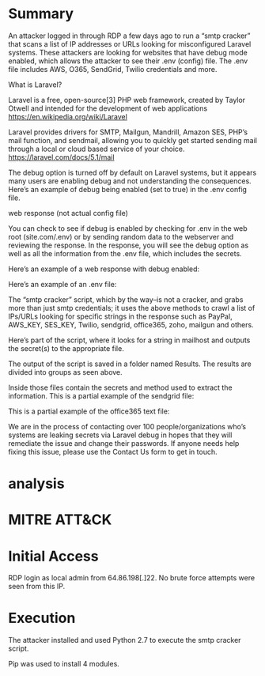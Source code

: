 # Summary

An attacker logged in through RDP a few days ago to run a “smtp cracker” that scans a list of IP addresses or URLs looking for misconfigured Laravel systems. These attackers are looking for websites that have debug mode enabled, which allows the attacker to see their .env (config) file. The .env file includes AWS, O365, SendGrid, Twilio credentials and more.

What is Laravel?

Laravel is a free, open-source[3] PHP web framework, created by Taylor Otwell and intended for the development of web applications https://en.wikipedia.org/wiki/Laravel

Laravel provides drivers for SMTP, Mailgun, Mandrill, Amazon SES, PHP’s mail function, and sendmail, allowing you to quickly get started sending mail through a local or cloud based service of your choice. https://laravel.com/docs/5.1/mail

The debug option is turned off by default on Laravel systems, but it appears many users are enabling debug and not understanding the consequences. Here’s an example of debug being enabled (set to true) in the .env config file.

web response (not actual config file)

You can check to see if debug is enabled by checking for .env in the web root (site.com/.env) or by sending random data to the webserver and reviewing the response. In the response, you will see the debug option as well as all the information from the .env file, which includes the secrets.

Here’s an example of a web response with debug enabled:

Here’s an example of an .env file:

The “smtp cracker” script, which by the way–is not a cracker, and grabs more than just smtp credentials; it uses the above methods to crawl a list of IPs/URLs looking for specific strings in the response such as PayPal, AWS_KEY, SES_KEY, Twilio, sendgrid, office365, zoho, mailgun and others.

Here’s part of the script, where it looks for a string in mailhost and outputs the secret(s) to the appropriate file.

The output of the script is saved in a folder named Results. The results are divided into groups as seen above.

Inside those files contain the secrets and method used to extract the information. This is a partial example of the sendgrid file:

This is a partial example of the office365 text file:

We are in the process of contacting over 100 people/organizations who’s systems are leaking secrets via Laravel debug in hopes that they will remediate the issue and change their passwords. If anyone needs help fixing this issue, please use the Contact Us form to get in touch.

# analysis

# MITRE ATT&CK

# Initial Access

RDP login as local admin from 64.86.198[.]22. No brute force attempts were seen from this IP.

# Execution

The attacker installed and used Python 2.7 to execute the smtp cracker script.

Pip was used to install 4 modules.

